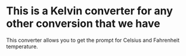 # This is a Kelvin converter for any other conversion that we have

This converter allows you to get the prompt for Celsius and Fahrenheit temperature.
